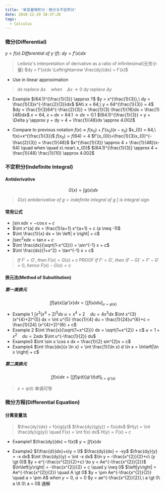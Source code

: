 ```yaml
---
title: '单变量微积分：微分与不定积分'
date: 2018-12-29 18:37:28
tags:
  - Calculus
---
```


### 微分(Differential)
$y = f(x)$
$Differential\ of\ y\ (f):\ dy = f'(x)dx$
> Leibniz's interpretation of derivative as a ratio of infinitesimal(无穷小量)
> $dy = f'(x)dx \Leftrightarrow \frac{dy}{dx} = f'(x)$

<!--more-->

- Use in linear approximation
> $dx\ replace\ \Delta x \quad when \quad \Delta x \to 0$
> $dy\ replace\ \Delta y$

  - Example $(64.1)^{\frac{1}{3}} \approx ?$
    $y = x^{\frac{1}{3}},\ dy = \frac{1}{3}x^{-\frac{2}{3}}dx$
    $At\ x = 64,\ y = 64^{\frac{1}{3}} = 4$
    $dy = \frac{1}{3}64^{-\frac{2}{3}} = \frac{1}{3} \frac{1}{16}dx = \frac{1}{48}dx$
    $x = 64,\ x+dx=64.1 \to dx=0.1$
    $(64.1)^{\frac{1}{3}} = y + \Delta y \approx y + dy = 4 + \frac{1}{48}dx \approx 4.002$
  
  - Compare to previous notation
    $f(x) \approx f(x_{0}) + f'(x_{0})(x-x_{0})$
    $x_{0} = 64,\ f(x)=x^{\frac{1}{3}}$
    $f(x_{0}) = f(64) = 4$
    $f'(x_{0})=\frac{1}{3}x_{0}^{-\frac{2}{3}} = \frac{1}{48}$
    $x^{\frac{1}{3}} \approx 4 + \frac{1}{48}(x-64) \quad when \quad x\ near\ x_{0}$
    $(64.1)^{\frac{1}{3}} \approx 4 + \frac{1}{48} \frac{1}{10} \approx 4.002$

### 不定积分(Indefinite Integral)
#### Antiderivative
$$G(x) = \int g(x) dx$$
> $G(x)\ antiderivative\ of\ g = indefinite\ integral\ of\ g$
> $\int\ is\ integral\ sign$

#### 常用公式
- $\int \sin x dx = -\cos x + c$
- $\int x^{a} dx = \frac{1}{a+1} x^{a+1} + c (a \neq -1)$
- $\int \frac{1}{x} dx = \ln \left| x \right| + c$
- $\int \sec^{2} x dx = \tan x + c$
- $\int \frac{dx}{\sqrt{1-x^{2}}} = \sin^{-1} x + c$
- $\int \frac{dx}{1+x^2} = \tan^{-1} x + c$

> $If\ F' = G',\ then\ F(x) = G(x) + c$
> PROOF
> $If\ F' = G',\ then\ (F-G)' = F'-G'=0,\ hence\ F(x)-G(x)=c$

#### 换元法(Method of Subsititution)
##### 第一类换元
$$\int f[\varphi (x)] \varphi'(x) dx = [\int f(u) du]_{u=\varphi (x)}$$

- Example 1 $\int x^{3}(x^{4}+2)^{5} dx$
$u = x^{4} + 2 \quad du = 4x^{3} dx$
$\int x^{3}(x^{4}+2)^{5} dx = \int u^{5} \frac{1}{4} du = \frac{1}{24}u^{6}+c = \frac{1}{24} (x^{4}+2)^{6} + c$
- Example 2 $\int \frac{x}{\sqrt{1+x^{2}}} dx = \sqrt{1+x^{2}} + c$
$u = 1 + x^{2} \quad du = 2x dx$
$\int u^{-\frac{1}{2}} du$
- Example3 $\int \sin x \cos x dx = \frac{1}{2} sin^{2}x + c$
- Example4 $\int \frac{dx}{x \ln x} = \int \frac{1}{\ln x} d \ln x = \ln\left|\ln x \right| + c$

##### 第二类换元
$$\int f(x) dx = [\int f[\psi (t)] \psi'(t) dt]_{t=\psi'(x)}$$
> $x = \psi(t)$ 单调可导

### 微分方程(Differential Equation)
#### 分离变量法
> $\frac{dy}{dx} = f(x)g(y)$
> $\frac{dy}{g(y)} = f(x)dx$
> $H(y) = \int \frac{dy}{g(y)} \quad F(x) = \int f(x) dx$
> $H(y) = F(x) + c$

- Example1 $\frac{dy}{dx} = f(x)$
$y = \int f(x) dx$

- Example2 $(\frac{d}{dx}+x)y = 0$
$\frac{dy}{dx} = -xy$
$\frac{dy}{y} = -x dx$
$\int \frac{dy}{y} = \int -x dx$
$\ln y = -\frac{x^{2}}{2}+c\ (y \gt 0)$
$y = e^{-\frac{x^{2}}{2}+c} \to y = Ae^{-\frac{x^{2}}{2}}$
$\ln\left|y\right| = -\frac{x^{2}}{2} + c \quad y \neq 0$
$\left|y\right| = Ae^{-\frac{x^{2}}{2}} \quad A \gt 0$
$y = \pm Ae^{-\frac{x^{2}}{2}} \quad a = \pm A$
$when\ y = 0,\ a = 0$
$y = ae^{-\frac{x^{2}}{2}},\ a \gt 0\ a \lt 0\ a = 0$ 通解
